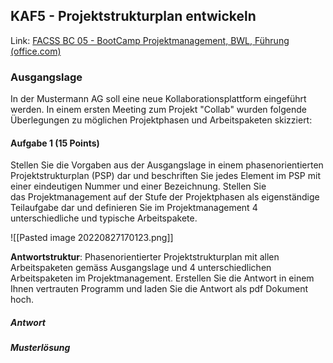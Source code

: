 ## KAF5 - Projektstrukturplan entwickeln

Link: [FACSS BC 05 - BootCamp Projektmanagement, BWL, Führung (office.com)](https://forms.office.com/pages/responsepage.aspx?id=KD8PHtdlokW6B_SGKKJ1dH4d0fqCZT1LhCGBv9QciOtUN0FRQjVLQ1ZYM1lOVlhQUDhNRTFWNEJXRC4u)

### Ausgangslage
  
In der Mustermann AG soll eine neue Kollaborationsplattform eingeführt werden. In einem ersten Meeting zum Projekt "Collab" wurden folgende Überlegungen zu möglichen Projektphasen und Arbeitspaketen skizziert:

#### Aufgabe 1 (15 Points)

Stellen Sie die Vorgaben aus der Ausgangslage in einem phasenorientierten Projektstrukturplan (PSP) dar und beschriften Sie jedes Element im PSP mit einer eindeutigen Nummer und einer Bezeichnung. Stellen Sie das Projektmanagement auf der Stufe der Projektphasen als eigenständige Teilaufgabe dar und definieren Sie im Projektmanagement 4 unterschiedliche und typische Arbeitspakete.

![[Pasted image 20220827170123.png]]
  
**Antwortstruktur**: Phasenorientierter Projektstrukturplan mit allen Arbeitspaketen gemäss Ausgangslage und 4 unterschiedlichen Arbeitspaketen im Projektmanagement. Erstellen Sie die Antwort in einem Ihnen vertrauten Programm und laden Sie die Antwort als pdf Dokument hoch.

##### Antwort

##### Musterlösung

